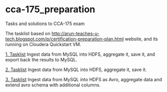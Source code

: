 # cca-175_preparation
Tasks and solutions to CCA-175 exam

The tasklist based on http://arun-teaches-u-tech.blogspot.com/p/certification-preparation-plan.html website, and its running on Cloudera Quickstart VM.

[1. Tasklist](https://github.com/gszecsenyi/cca-175_preparation/blob/master/Example_1.md)
Ingest data from MySQL into HDFS, aggregate it, save it, and export back the results to MySQL.

[2. Tasklist](https://github.com/gszecsenyi/cca-175_preparation/blob/master/Example_2.md)
Ingest data from MySQL into HDFS, aggregate it, save it.

[3. Tasklist](https://github.com/gszecsenyi/cca-175_preparation/blob/master/Example_3.md)
Ingest data from MySQL into HDFS as Avro, aggregate data and extend avro schema with additional columns. 


